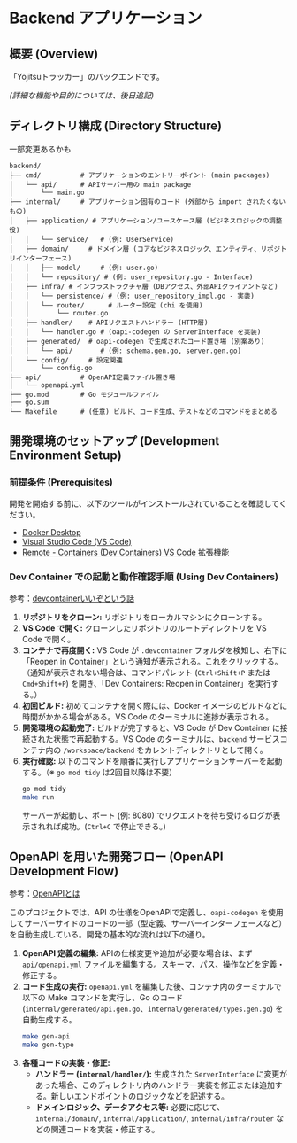 # Backend アプリケーション

## 概要 (Overview)

「Yojitsuトラッカー」のバックエンドです。

*(詳細な機能や目的については、後日追記)*

## ディレクトリ構成 (Directory Structure)
一部変更あるかも
```
backend/
├── cmd/          # アプリケーションのエントリーポイント (main packages)
│   └── api/      # APIサーバー用の main package
│       └── main.go
├── internal/     # アプリケーション固有のコード (外部から import されたくないもの)
│   ├── application/ # アプリケーション/ユースケース層 (ビジネスロジックの調整役)
│   │   └── service/   # (例: UserService)
│   ├── domain/     # ドメイン層 (コアなビジネスロジック、エンティティ、リポジトリインターフェース)
│   │   ├── model/     # (例: user.go)
│   │   └── repository/ # (例: user_repository.go - Interface)
│   ├── infra/ # インフラストラクチャ層 (DBアクセス、外部APIクライアントなど)
│   │   └── persistence/ # (例: user_repository_impl.go - 実装)
│   │   └── router/      # ルーター設定 (chi を使用)
│   │       └── router.go
│   ├── handler/    # APIリクエストハンドラー (HTTP層)
│   │   └── handler.go # (oapi-codegen の ServerInterface を実装)
│   ├── generated/  # oapi-codegen で生成されたコード置き場 (別案あり)
│   │   └── api/       # (例: schema.gen.go, server.gen.go)
│   └── config/     # 設定関連
│       └── config.go
├── api/          # OpenAPI定義ファイル置き場
│   └── openapi.yml
├── go.mod        # Go モジュールファイル
├── go.sum
└── Makefile      # (任意) ビルド、コード生成、テストなどのコマンドをまとめる
```

## 開発環境のセットアップ (Development Environment Setup)

### 前提条件 (Prerequisites)

開発を開始する前に、以下のツールがインストールされていることを確認してください。

* [Docker Desktop](https://www.docker.com/products/docker-desktop/)
* [Visual Studio Code (VS Code)](https://code.visualstudio.com/)
* [Remote - Containers (Dev Containers) VS Code 拡張機能](https://marketplace.visualstudio.com/items?itemName=ms-vscode-remote.remote-containers)

### Dev Container での起動と動作確認手順 (Using Dev Containers)
参考：[devcontainerいいぞという話](https://qiita.com/yoshii0110/items/c480e98cfe981e36dd56)

1.  **リポジトリをクローン:** リポジトリをローカルマシンにクローンする。
2.  **VS Code で開く:** クローンしたリポジトリのルートディレクトリを VS Code で開く。
3.  **コンテナで再度開く:** VS Code が `.devcontainer` フォルダを検知し、右下に「Reopen in Container」という通知が表示される。これをクリックする。（通知が表示されない場合は、コマンドパレット (`Ctrl+Shift+P` または `Cmd+Shift+P`) を開き、「Dev Containers: Reopen in Container」を実行する。）
4.  **初回ビルド:** 初めてコンテナを開く際には、Docker イメージのビルドなどに時間がかかる場合がある。VS Code のターミナルに進捗が表示される。
5.  **開発環境の起動完了:** ビルドが完了すると、VS Code が Dev Container に接続された状態で再起動する。VS Code のターミナルは、`backend` サービスコンテナ内の `/workspace/backend` をカレントディレクトリとして開く。
6.  **実行確認:** 以下のコマンドを順番に実行しアプリケーションサーバーを起動する。（※ `go mod tidy` は2回目以降は不要）
    ```bash
    go mod tidy
    make run
    ```
    サーバーが起動し、ポート (例: 8080) でリクエストを待ち受けるログが表示されれば成功。(`Ctrl+C` で停止できる。)

## OpenAPI を用いた開発フロー (OpenAPI Development Flow)
参考：[OpenAPIとは](https://www.aeyescan.jp/blog/openapi/)

このプロジェクトでは、API の仕様をOpenAPIで定義し、`oapi-codegen` を使用してサーバーサイドのコードの一部（型定義、サーバーインターフェースなど）を自動生成している。開発の基本的な流れは以下の通り。

1.  **OpenAPI 定義の編集:**
    APIの仕様変更や追加が必要な場合は、まず `api/openapi.yml` ファイルを編集する。スキーマ、パス、操作などを定義・修正する。
2.  **コード生成の実行:**
    `openapi.yml` を編集した後、コンテナ内のターミナルで以下の Make コマンドを実行し、Go のコード (`internal/generated/api.gen.go`、`internal/generated/types.gen.go`) を自動生成する。
    ```bash
    make gen-api
    make gen-type
    ```
3.  **各種コードの実装・修正:**
    * **ハンドラー (`internal/handler/`):** 生成された `ServerInterface` に変更があった場合、このディレクトリ内のハンドラー実装を修正または追加する。新しいエンドポイントのロジックなどを記述する。
    * **ドメインロジック、データアクセス等:** 必要に応じて、`internal/domain/`, `internal/application/`, `internal/infra/router` などの関連コードを実装・修正する。
